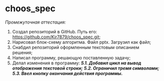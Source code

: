 # choos_spec
*Промежуточная аттестация:*
1. Создал репозиторий в GitHub. Путь его: https://github.com/Kir7879/choos_spec.git;
2. Нарисовал блок-схему алгоритма. Файл pptx. Загрузил как файл;
3. Снабдил репозиторий оформленным текстовым описанием решения;
4. Написал программу, решающую поставленную задачу;
5. Делал изменения в программу:
***5.1. Добавил цикл на вывод отображения текстовой строки;***
***5.2. Ограничил тремя символами;***
***5.3. Ввел кнопку окончания действия программы.***
